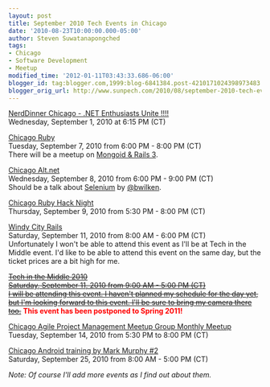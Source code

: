 ```yaml
---
layout: post
title: September 2010 Tech Events in Chicago
date: '2010-08-23T10:00:00.000-05:00'
author: Steven Suwatanapongched
tags:
- Chicago
- Software Development
- Meetup
modified_time: '2012-01-11T03:43:33.686-06:00'
blogger_id: tag:blogger.com,1999:blog-6841384.post-4210171024398973483
blogger_orig_url: http://www.sunpech.com/2010/08/september-2010-tech-events-in-chicago.html
---
```


<a href="http://www.nerddinner.com/2850">NerdDinner Chicago - .NET Enthusiasts Unite !!!!</a><br />
Wednesday, September 1, 2010 at 6:15 PM (CT)

<a href="http://chicagoruby.org/">Chicago Ruby</a><br />
Tuesday, September 7, 2010 from 6:00 PM - 8:00 PM (CT)<br />
There will be a meetup on <a href="http://www.meetup.com/ChicagoRuby/calendar/13617875/">Mongoid &amp; Rails 3</a>.

<a href="http://chicagoalt.net/Home">Chicago Alt.net</a><br />
Wednesday, September 8, 2010 from 6:00 PM - 9:00 PM (CT)<br />
Should be a talk about <a href="http://seleniumhq.org/">Selenium</a> by <a href="http://twitter.com/bwilken">@bwilken</a>.

<a href="http://www.meetup.com/ChicagoRuby/calendar/13432737/">Chicago Ruby Hack Night</a><br />
Thursday, September 9, 2010 from 5:30 PM - 8:00 PM (CT)

<a href="http://windycityrails.org/">Windy City Rails</a><br />
Saturday, September 11, 2010 from 8:00 AM - 6:00 PM (CT)<br />
Unfortunately I won't be able to attend this event as I'll be at Tech in the Middle event.  I'd like to be able to attend this event on the same day, but the ticket prices are a bit high for me.

<a href="http://techinthemiddle.com/"><s>Tech in the Middle 2010</s></a><br />
<u><s>Saturday, September 11, 2010 from 9:00 AM - 5:00 PM (CT)</s></u><br />
<u><s>I will be attending this event.  I haven't planned my schedule for the day yet, but I'm looking forward to this event.  I'll be sure to bring my camera there too.</s></u>
<span style="color: red;"><b>This event has been postponed to Spring 2011!</b></span>

<a href="http://www.meetup.com/Chicago-APM/calendar/13164567/">Chicago Agile Project Management Meetup Group Monthly Meetup</a><br />
Tuesday, September 14, 2010 from 5:30 PM to 8:00 PM (CT)

<a href="http://chicagoandroid20100925.eventbrite.com/">Chicago Android training by Mark Murphy #2</a><br />
Saturday, September 25, 2010 from 8:00 AM - 5:00 PM (CT)

<i>Note: Of course I'll add more events as I find out about them.</i>